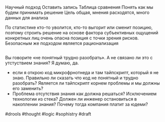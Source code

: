 Научный подход
Оставить запись
Таблица сравнения 
Понять как мы будем принимать решение 
Цель общая, мнения расходятся, много данных для анализа 

По статистике кто-то уволится, кто-то выгорит или сменит позицию, поэтому строить решение на основе фактора субъективных ощущений конкретных лиц очень опасна позиция с точки зрения рисков. Безопасным же  подходом является рационализация  
## 
Вы говорите «не понятный трудно разобрать». А не связано ли это с утстуствием знания? Я думаю, да. 
- если я открою код микрофрнотнеда и там тайпскрипт, который я не знаю. Правильно ли сказать что код не понятный и трудно разобрать? Является ли тайпскрипт корнем проблемы и мы должны его заменить?
- Проблема отсутствия знания как должна решаться? Исключением технологии из стека? Должен ли инженер остановиться в накоплении знания? Почему тогда компания платит за юдеми?

#drools #thought #logic #sophistry 
#draft
